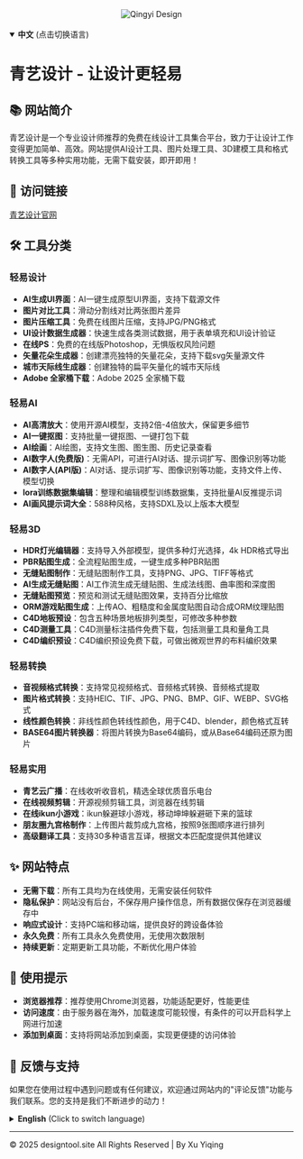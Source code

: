 <div align="center">
  <img src="https://img.shields.io/badge/Qingyi-Design-blue?style=for-the-badge&logo=appveyor" alt="Qingyi Design"/>
</div>
<br>

<details open>
<summary><strong>中文</strong> (点击切换语言)</summary>

# 青艺设计 - 让设计更轻易

## 📚 网站简介
青艺设计是一个专业设计师推荐的免费在线设计工具集合平台，致力于让设计工作变得更加简单、高效。网站提供AI设计工具、图片处理工具、3D建模工具和格式转换工具等多种实用功能，无需下载安装，即开即用！

## 🔗 访问链接
[青艺设计官网](http://xuyiqing88.github.io)

## 🛠️ 工具分类

### 轻易设计
- **AI生成UI界面**：AI一键生成原型UI界面，支持下载源文件
- **图片对比工具**：滑动分割线对比两张图片差异
- **图片压缩工具**：免费在线图片压缩，支持JPG/PNG格式
- **UI设计数据生成器**：快速生成各类测试数据，用于表单填充和UI设计验证
- **在线PS**：免费的在线版Photoshop，无惧版权风险问题
- **矢量花朵生成器**：创建漂亮独特的矢量花朵，支持下载svg矢量源文件
- **城市天际线生成器**：创建独特的扁平矢量化的城市天际线
- **Adobe 全家桶下载**：Adobe 2025 全家桶下载

### 轻易AI
- **AI高清放大**：使用开源AI模型，支持2倍-4倍放大，保留更多细节
- **AI一键抠图**：支持批量一键抠图、一键打包下载
- **AI绘画**：AI绘图，支持文生图、图生图、历史记录查看
- **AI数字人(免费版)**：无需API，可进行AI对话、提示词扩写、图像识别等功能
- **AI数字人(API版)**：AI对话、提示词扩写、图像识别等功能，支持文件上传、模型切换
- **lora训练数据集编辑**：整理和编辑模型训练数据集，支持批量AI反推提示词
- **AI画风提示词大全**：588种风格，支持SDXL及以上版本大模型

### 轻易3D
- **HDR灯光编辑器**：支持导入外部模型，提供多种灯光选择，4k HDR格式导出
- **PBR贴图生成**：全流程贴图生成，一键生成多种PBR贴图
- **无缝贴图制作**：无缝贴图制作工具，支持PNG、JPG、TIFF等格式
- **AI生成无缝贴图**：AI工作流生成无缝贴图、生成法线图、曲率图和深度图
- **无缝贴图预览**：预览和测试无缝贴图效果，支持百分比缩放
- **ORM游戏贴图生成**：上传AO、粗糙度和金属度贴图自动合成ORM纹理贴图
- **C4D地板预设**：包含五种场景地板排列类型，可修改多种参数
- **C4D测量工具**：C4D测量标注插件免费下载，包括测量工具和量角工具
- **C4D编织预设**：C4D编织预设免费下载，可做出微观世界的布料编织效果

### 轻易转换
- **音视频格式转换**：支持常见视频格式、音频格式转换、音频格式提取
- **图片格式转换**：支持HEIC、TIF、JPG、PNG、BMP、GIF、WEBP、SVG格式
- **线性颜色转换**：非线性颜色转线性颜色，用于C4D、blender，颜色格式互转
- **BASE64图片转换器**：将图片转换为Base64编码，或从Base64编码还原为图片

### 轻易实用
- **青艺云广播**：在线收听收音机，精选全球优质音乐电台
- **在线视频剪辑**：开源视频剪辑工具，浏览器在线剪辑
- **在线ikun小游戏**：ikun躲避球小游戏，移动坤坤躲避砸下来的篮球
- **朋友圈九宫格制作**：上传图片裁剪成九宫格，按照9张图顺序进行排列
- **高级翻译工具**：支持30多种语言互译，根据文本匹配度提供其他建议

## ✨ 网站特点
- **无需下载**：所有工具均为在线使用，无需安装任何软件
- **隐私保护**：网站没有后台，不保存用户操作信息，所有数据仅保存在浏览器缓存中
- **响应式设计**：支持PC端和移动端，提供良好的跨设备体验
- **永久免费**：所有工具永久免费使用，无使用次数限制
- **持续更新**：定期更新工具功能，不断优化用户体验

## 📱 使用提示
- **浏览器推荐**：推荐使用Chrome浏览器，功能适配更好，性能更佳
- **访问速度**：由于服务器在海外，加载速度可能较慢，有条件的可以开启科学上网进行加速
- **添加到桌面**：支持将网站添加到桌面，实现更便捷的访问体验

## 💬 反馈与支持
如果您在使用过程中遇到问题或有任何建议，欢迎通过网站内的"评论反馈"功能与我们联系。您的支持是我们不断进步的动力！

</details>

<details>
<summary><strong>English</strong> (Click to switch language)</summary>

# Design Tool - Making Design Easier

## 📚 Website Introduction
Qingyi Design is a collection platform of free online design tools recommended by professional designers, dedicated to making design work simpler and more efficient. The website provides various practical functions such as AI design tools, image processing tools, 3D modeling tools, and format conversion tools, all available online without the need for download or installation!

## 🔗 Visit Link
[Design Tool Official Website](http://xuyiqing88.github.io)

## 🛠️ Tool Categories

### Easy Design
- **AI-Generated UI Interface**: One-click AI generation of prototype UI interfaces, supporting source file download
- **Image Comparison Tool**: Compare differences between two images with a sliding divider
- **Image Compression Tool**: Free online image compression supporting JPG/PNG formats
- **UI Design Data Generator**: Quickly generate various test data for form filling and UI design verification
- **Online PS**: Free online version of Photoshop, no copyright risk issues
- **Vector Flower Generator**: Create beautiful unique vector flowers, supporting SVG source file download
- **City Skyline Generator**: Create unique flat vectorized city skylines
- **Adobe Creative Cloud Download**: Adobe 2025 Creative Cloud download

### Easy AI
- **AI HD Upscaling**: Using open-source AI models, supporting 2x-4x upscaling while preserving more details
- **AI One-Click Background Removal**: Supports batch one-click background removal and one-click packaging download
- **AI Painting**: AI drawing supporting text-to-image, image-to-image, and history viewing
- **AI Digital Human (Free Version)**: No API required, supports AI conversation, prompt expansion, image recognition, etc.
- **AI Digital Human (API Version)**: AI conversation, prompt expansion, image recognition, supporting file upload and model switching
- **LoRA Training Dataset Editor**: Organize and edit model training datasets, supporting batch AI prompt reverse engineering
- **AI Art Style Prompt Collection**: 588 styles, supporting SDXL and above large models

### Easy 3D
- **HDR Lighting Editor**: Supports importing external models, provides multiple lighting options, 4k HDR format export
- **PBR Texture Generation**: Full-process texture generation, one-click generation of multiple PBR textures
- **Seamless Texture Creation**: Seamless texture creation tool supporting PNG, JPG, TIFF formats
- **AI-Generated Seamless Textures**: AI workflow to generate seamless textures, normal maps, curvature maps, and depth maps
- **Seamless Texture Preview**: Preview and test seamless texture effects with percentage scaling support
- **ORM Game Texture Generation**: Upload AO, roughness, and metallicity textures to automatically synthesize ORM texture maps
- **C4D Floor Presets**: Includes five scene floor arrangement types with customizable parameters
- **C4D Measurement Tools**: Free download of C4D measurement and annotation plugins
- **C4D Weaving Presets**: Free download of C4D weaving presets to create micro-world fabric weaving effects

### Easy Conversion
- **Audio-Video Format Conversion**: Supports common video formats, audio format conversion, and audio format extraction
- **Image Format Conversion**: Supports HEIC, TIF, JPG, PNG, BMP, GIF, WEBP, SVG formats
- **Linear Color Conversion**: Non-linear color to linear color for C4D, Blender, and color format mutual conversion
- **BASE64 Image Converter**: Convert images to Base64 encoding or restore images from Base64 encoding

### Easy Utilities
- **Qingyi Cloud Radio**: Listen to online radio with carefully selected global high-quality music stations
- **Online Video Editing**: Open-source video editing tool, browser-based online editing
- **Online ikun Mini Game**: ikun dodgeball mini-game, move Kun Kun to avoid falling basketballs
- **WeChat Moments Nine-Grid Creator**: Upload images and crop into nine grids arranged in order
- **Advanced Translation Tool**: Supports mutual translation between over 30 languages, providing other suggestions based on text matching

## ✨ Website Features
- **No Download Required**: All tools are available online without installing any software
- **Privacy Protection**: The website has no backend, does not save user operation information, all data is only stored in browser cache
- **Responsive Design**: Supports PC and mobile devices, providing a good cross-device experience
- **Permanently Free**: All tools are permanently free to use with no usage limits
- **Continuous Updates**: Regularly update tool functions and continuously optimize user experience

## 📱 Usage Tips
- **Browser Recommendation**: Chrome browser is recommended for better function adaptation and performance
- **Access Speed**: Due to servers being overseas, loading speed may be slower, you can use VPN for acceleration if available
- **Add to Home Screen**: Supports adding the website to home screen for more convenient access

## 💬 Feedback and Support
If you encounter any problems or have any suggestions during use, please contact us through the "Comments & Feedback" function on the website. Your support is the driving force for our continuous progress!

</details>

---
© 2025 designtool.site All Rights Reserved | By Xu Yiqing
